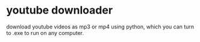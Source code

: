 # youtube downloader
 download youtube videos as mp3 or mp4 using python, which you can turn to .exe to run on any computer.
